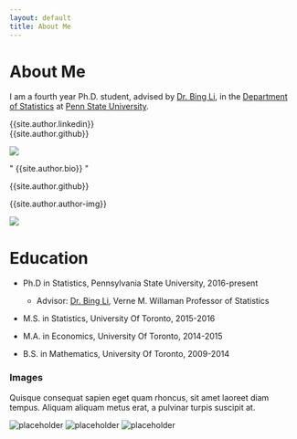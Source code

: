 ```yaml
---
layout: default 
title: About Me  
---
```


# About Me

<!-- CV + About Me -->
I am a fourth year Ph.D. student, advised by [Dr. Bing Li](https://science.psu.edu/stat/people/bxl9), in the [Department of Statistics](https://science.psu.edu/stat) at [Penn State University](https://www.psu.edu/).

{{site.author.linkedin}}
<br/>
{{site.author.github}}

<img src="{{site.baseurl}}public/img/{{site.author.author-img}}">

" {{site.author.bio}} " 

{{site.author.github}}

{{site.author.author-img}} 


<a href="{{site.baseurl}}">
<img src="{{site.baseurl}}images/profile_1.JPG">
</a>


Education
======

* Ph.D in Statistics, Pennsylvania State University, 2016-present 

  * Advisor: [Dr. Bing Li](https://science.psu.edu/stat/people/bxl9), Verne M. Willaman Professor of Statistics

* M.S. in Statistics, University Of Toronto, 2015-2016

* M.A. in Economics, University Of Toronto, 2014-2015

* B.S. in Mathematics, University Of Toronto, 2009-2014


<!-- Work experience
======
* Summer 2015: Research Assistant
  * Github University
  * Duties included: Tagging issues
  * Supervisor: Professor Git

* Fall 2015: Research Assistant
  * Github University
  * Duties included: Merging pull requests
  * Supervisor: Professor Hub
  
Skills
======
* Skill 1
* Skill 2
  * Sub-skill 2.1
  * Sub-skill 2.2
  * Sub-skill 2.3
* Skill 3

Publications
======
  <ul>{% for post in site.publications %}
    {% include archive-single-cv.html %}
  {% endfor %}</ul>
  
Talks
======
  <ul>{% for post in site.talks %}
    {% include archive-single-talk-cv.html %}
  {% endfor %}</ul>
  
Teaching
======
  <ul>{% for post in site.teaching %}
    {% include archive-single-cv.html %}
  {% endfor %}</ul>
  
Service and leadership
======
* Currently signed in to 43 different slack teams -->


### Images

Quisque consequat sapien eget quam rhoncus, sit amet laoreet diam tempus. Aliquam aliquam metus erat, a pulvinar turpis suscipit at.

![placeholder](http://placehold.it/800x400 "Large example image")
![placeholder](http://placehold.it/400x200 "Medium example image")
![placeholder](http://placehold.it/200x200 "Small example image")